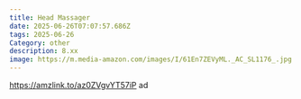 ```yaml
---
title: Head Massager
date: 2025-06-26T07:07:57.686Z
tags: 2025-06-26
Category: other
description: 8.xx
image: https://m.media-amazon.com/images/I/61En7ZEVyML._AC_SL1176_.jpg
---
```

https://amzlink.to/az0ZVgvYT57iP ad